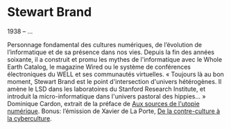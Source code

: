 # Stewart Brand

1938 – …

Personnage fondamental des cultures numériques, de l’évolution de l’informatique et de sa présence dans nos vies. Depuis la fin des années soixante, il a construit et promu les mythes de l'informatique avec le Whole Earth Catalog, le magazine Wired ou le système de conférences électroniques du WELL et ses communautés virtuelles. « Toujours là au bon moment, Stewart Brand est le point d'intersection d'univers hétérogènes. Il amène le LSD dans les laboratoires du Stanford Research Institute, et introduit la micro-informatique dans l'univers pastoral des hippies... » Dominique Cardon, extrait de la préface de [Aux sources de l'utopie numérique](https://cfeditions.com/utopie-numerique/). Bonus: l’émission de Xavier de La Porte, [De la contre-culture à la cyberculture](https://www.franceculture.fr/emissions/place-de-la-toile/de-la-contre-culture-la-cyberculture). 